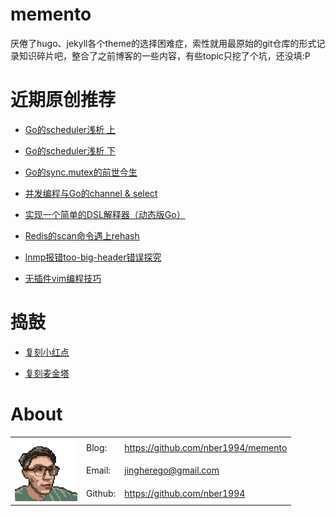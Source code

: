 # memento

厌倦了hugo、jekyll各个theme的选择困难症，索性就用最原始的git仓库的形式记录知识碎片吧，整合了之前博客的一些内容，有些topic只挖了个坑，还没填:P

# 近期原创推荐

- [Go的scheduler浅析 上](https://github.com/nber1994/memento/blob/main/golang/%E6%BA%90%E7%A0%81%E7%B3%BB%E5%88%97/scheduler%E6%BA%90%E7%A0%81%E4%B8%8A.md)

- [Go的scheduler浅析 下](https://github.com/nber1994/memento/blob/main/golang/%E6%BA%90%E7%A0%81%E7%B3%BB%E5%88%97/scheduler%E6%BA%90%E7%A0%81%E4%B8%8B.md)

- [Go的sync.mutex的前世今生](https://github.com/nber1994/memento/blob/main/golang/%E6%BA%90%E7%A0%81%E7%B3%BB%E5%88%97/sync.mutex%E6%BA%90%E7%A0%81%E8%A7%A3%E6%9E%90.md)

- [并发编程与Go的channel & select](https://github.com/nber1994/memento/blob/main/golang/%E6%BA%90%E7%A0%81%E7%B3%BB%E5%88%97/channel%20%26%20select.md)

- [实现一个简单的DSL解释器（动态版Go）](https://github.com/nber1994/memento/blob/main/golang/%E5%AE%9E%E7%8E%B0%E4%B8%80%E4%B8%AA%E7%AE%80%E5%8D%95%E7%9A%84DSL%E8%A7%A3%E9%87%8A%E5%99%A8.md)

- [Redis的scan命令遇上rehash](https://github.com/nber1994/memento/blob/main/redis/scan%E9%81%87%E4%B8%8Arehash.md)

- [lnmp报错too-big-header错误探究](https://github.com/nber1994/memento/blob/main/troubleshoot/lnmp%E6%8A%A5%E9%94%99too-big-header%E9%94%99%E8%AF%AF%E6%8E%A2%E7%A9%B6.md)

- [无插件vim编程技巧](https://github.com/nber1994/memento/blob/main/vim/%E6%97%A0%E6%8F%92%E4%BB%B6vim%E7%BC%96%E7%A8%8B%E6%8A%80%E5%B7%A7.md)

# 捣鼓

- [复刻小红点](https://github.com/nber1994/memento/blob/main/diy/%E5%A4%8D%E5%88%BB%E5%B0%8F%E7%BA%A2%E7%82%B9.md)

- [复刻麦金塔](https://github.com/nber1994/memento/blob/main/diy/%E5%A4%8D%E5%88%BB%E9%BA%A6%E9%87%91%E5%A1%94.md)

# About

<div>
<table>
   <tr>
      <td rowspan="3"><img src="./images/2023-09-09-17-22-07-image.png" height="100" /></td>
      <td>Blog:</td>
      <td><a href="https://github.com/nber1994/memento">https://github.com/nber1994/memento</a></td>
   </tr>
   <tr>
      <!-- <td></td> -->
      <td>Email:</td>
      <td><a href="jingherego@gmail.com">jingherego@gmail.com</a></td>
   </tr>
   <tr>
      <!-- <td></td> -->
      <td>Github:</td>
      <td><a href="https://github.com/nber1994">https://github.com/nber1994</a></td>
   </tr>
   <!-- <tr>
      <td></td>
   </tr> -->
</table>
